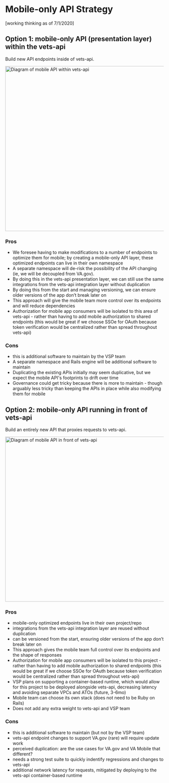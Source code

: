 # Mobile-only API Strategy
[working thinking as of 7/1/2020]


## Option 1: mobile-only API (presentation layer) within the vets-api

Build new API endpoints inside of vets-api.

<img width="525" alt="Diagram of mobile API within vets-api" src="https://user-images.githubusercontent.com/58053619/85463114-e2d59e00-b56b-11ea-97f1-063b9b9c6af9.png">

### Pros
- We foresee having to make modifications to a number of endpoints to optimize them for mobile; by creating a mobile-only API layer, these optimized endpoints can live in their own namespace
- A separate namespace will de-risk the possibility of the API changing (ie, we will be decoupled from VA.gov).
- By doing this in the vets-api presentation layer, we can still use the same integrations from the vets-api integration layer without duplication
- By doing this from the start and managing versioning, we can ensure older versions of the app don’t break later on
- This approach will give the mobile team more control over its endpoints and will reduce dependencies
- Authorization for mobile app consumers will be isolated to this area of vets-api - rather than having to add mobile authorization to shared endpoints (this would be great if we choose SSOe for OAuth because token verification would be centralized rather than spread throughout vets-api)


### Cons
- this is additional software to maintain by the VSP team
- A separate namespace and Rails engine will be additional software to maintain
- Duplicating the existing APIs initially may seem duplicative, but we expect the mobile API's footprints to drift over time
- Governance could get tricky because there is more to maintain - though arguably less tricky than keeping the APIs in place while also modifying them for mobile

## Option 2: mobile-only API running in front of vets-api

Build an entirely new API that proxies requests to vets-api.

<img width="525" alt="Diagram of mobile API in front of vets-api" src="https://user-images.githubusercontent.com/7627/86256777-b979cb00-bb86-11ea-98d8-8fc72789281f.png">

### Pros
- mobile-only optimized endpoints live in their own project/repo
- integrations from the vets-api integration layer are reused without duplication
- can be versioned from the start, ensuring older versions of the app don’t break later on
- This approach gives the mobile team full control over its endpoints and the shape of responses
- Authorization for mobile app consumers will be isolated to this project - rather than having to add mobile authorization to shared endpoints (this would be great if we choose SSOe for OAuth because token verification would be centralized rather than spread throughout vets-api)
- VSP plans on supporting a container-based runtine, which would allow for this project to be deployed alongside vets-api, decreasing latency and avoiding separate VPCs and ATOs (future, 3-6mo)
- Mobile team can choose its own stack (does not need to be Ruby on Rails)
- Does not add any extra weight to vets-api and VSP team


### Cons
- this is additional software to maintain (but not by the VSP team)
- vets-api endpoint changes to support VA.gov (rare) will require update work
- perceived duplication: are the use cases for VA.gov and VA Mobile that different?
- needs a strong test suite to quickly indentify regressions and changes to vets-api
- additional network latency for requests, mitigated by deploying to the vets-api container-based runtime
